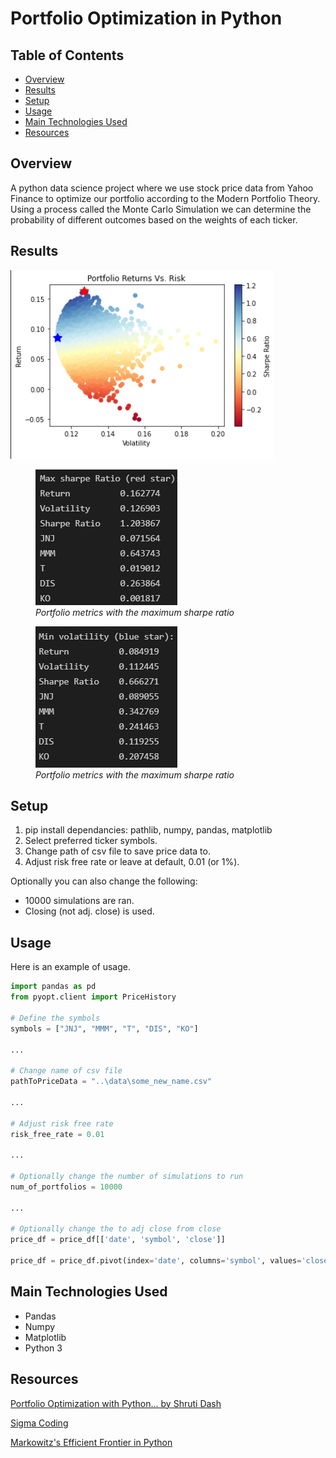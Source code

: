 # Portfolio Optimization in Python

## Table of Contents

- [Overview](#overview)
- [Results](#results)
- [Setup](#setup)
- [Usage](#usage)
- [Main Technologies Used](#main-technologies-used)
- [Resources](#resources)

## Overview

A python data science project where we use stock price data from Yahoo Finance to optimize our portfolio according to the Modern Portfolio Theory.
Using a process called the Monte Carlo Simulation we can determine the probability of different outcomes based on the weights of each ticker.


## Results
![Scatter plot generated showing returns vs. risk](images/scatter_plot.png)
<figure class="image">
  <img src="images/max_sharpe_ratio.png" alt="Metrics for portfolio with the max sharpe ratio">
  <figcaption><i>Portfolio metrics with the maximum sharpe ratio</i></figcaption>
</figure>
<figure class="image">
  <img src="images/min_volatility.png" alt="Metrics for portfolio with the min volatility">
  <figcaption><i>Portfolio metrics with the maximum sharpe ratio</i></figcaption>
</figure>


## Setup

1. pip install dependancies: pathlib, numpy, pandas, matplotlib
2. Select preferred ticker symbols.
3. Change path of csv file to save price data to.
4. Adjust risk free rate or leave at default, 0.01 (or 1%).

Optionally you can also change the following: 
* 10000 simulations are ran. 
* Closing (not adj. close) is used. 


## Usage

Here is an example of usage.

```python
import pandas as pd
from pyopt.client import PriceHistory

# Define the symbols
symbols = ["JNJ", "MMM", "T", "DIS", "KO"]

...

# Change name of csv file
pathToPriceData = "..\data\some_new_name.csv"

...

# Adjust risk free rate
risk_free_rate = 0.01

...

# Optionally change the number of simulations to run
num_of_portfolios = 10000

...

# Optionally change the to adj close from close
price_df = price_df[['date', 'symbol', 'close']]

price_df = price_df.pivot(index='date', columns='symbol', values='close')
```

## Main Technologies Used
* Pandas
* Numpy
* Matplotlib
* Python 3


## Resources
[Portfolio Optimization with Python... by Shruti Dash](https://www.machinelearningplus.com/machine-learning/portfolio-optimization-python-example/#sharpe-ratio)

[Sigma Coding](https://www.youtube.com/watch?v=OYrDkK5q5Lw&list=PLcFcktZ0wnNnqefRpFMS1k9_VlhVw7bzc)

[Markowitz's Efficient Frontier in Python](https://medium.com/python-data/effient-frontier-in-python-34b0c3043314)